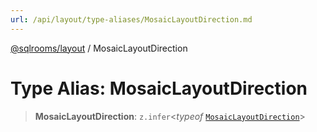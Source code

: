 ```yaml
---
url: /api/layout/type-aliases/MosaicLayoutDirection.md
---
```

[@sqlrooms/layout](../index.md) / MosaicLayoutDirection

# Type Alias: MosaicLayoutDirection

> **MosaicLayoutDirection**: `z.infer`<*typeof* [`MosaicLayoutDirection`](../variables/MosaicLayoutDirection.md)>
